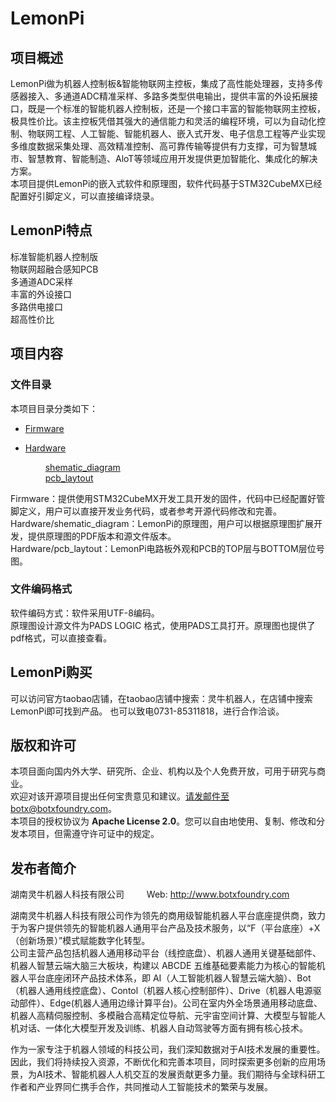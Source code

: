 # LemonPi

## 项目概述

LemonPi做为机器人控制板&智能物联网主控板，集成了高性能处理器，支持多传感器接入、多通道ADC精准采样、多路多类型供电输出，提供丰富的外设拓展接口，既是一个标准的智能机器人控制板，还是一个接口丰富的智能物联网主控板，极具性价比。该主控板凭借其强大的通信能力和灵活的编程环境，可以为自动化控制、物联网工程、人工智能、智能机器人、嵌入式开发、电子信息工程等产业实现多维度数据采集处理、高效精准控制、高可靠传输等提供有力支撑，可为智慧城市、智慧教育、智能制造、AloT等领域应用开发提供更加智能化、集成化的解决方案。<br> 
本项目提供LemonPi的嵌入式软件和原理图，软件代码基于STM32CubeMX已经配置好引脚定义，可以直接编译烧录。

## LemonPi特点

标准智能机器人控制版
<br> 
物联网超融合感知PCB
<br> 
多通道ADC采样
<br> 
丰富的外设接口
<br>
多路供电接口
<br>
超高性价比

## 项目内容

### 文件目录

本项目目录分类如下：
     
* [Firmware](/Firmware) 
     
* [Hardware](/Hardware)

     &emsp;&emsp;  [shematic_diagram](Hardware/shematic_diagram)
     <br> 
     &emsp;&emsp;  [pcb_laytout](Hardware/pcb_laytout)
     <br>

Firmware：提供使用STM32CubeMX开发工具开发的固件，代码中已经配置好管脚定义，用户可以直接开发业务代码，或者参考开源代码修改和完善。<br>
Hardware/shematic_diagram：LemonPi的原理图，用户可以根据原理图扩展开发，提供原理图的PDF版本和源文件版本。<br>
Hardware/pcb_laytout：LemonPi电路板外观和PCB的TOP层与BOTTOM层位号图。
  
### 文件编码格式

软件编码方式：软件采用UTF-8编码。<br>
原理图设计源文件为PADS LOGIC 格式，使用PADS工具打开。原理图也提供了pdf格式，可以直接查看。

## LemonPi购买

可以访问官方taobao店铺，在taobao店铺中搜索：灵牛机器人，在店铺中搜索LemonPi即可找到产品。
也可以致电0731-85311818，进行合作洽谈。

## 版权和许可

本项目面向国内外大学、研究所、企业、机构以及个人免费开放，可用于研究与商业。
<br> 
欢迎对该开源项目提出任何宝贵意见和建议。请发邮件至botx@botxfoundry.com。
<br> 
本项目的授权协议为 **Apache License 2.0**。您可以自由地使用、复制、修改和分发本项目，但需遵守许可证中的规定。
<br>

## 发布者简介

湖南灵牛机器人科技有限公司       &emsp;&emsp;  Web:  http://www.botxfoundry.com

湖南灵牛机器人科技有限公司作为领先的商用级智能机器人平台底座提供商，致力于为客户提供领先的智能机器人通用平台产品及技术服务，以“F（平台底座）+X（创新场景）”模式赋能数字化转型。
<br> 
公司主营产品包括机器人通用移动平台（线控底盘）、机器人通用关键基础部件、机器人智慧云端大脑三大板块，构建以 ABCDE 五维基础要素能力为核心的智能机器人平台底座闭环产品技术体系，即 AI（人工智能机器人智慧云端大脑）、Bot（机器人通用线控底盘）、Contol（机器人核心控制部件）、Drive（机器人电源驱动部件）、Edge(机器人通用边缘计算平台)。公司在室内外全场景通用移动底盘、机器人高精伺服控制、多模融合高精定位导航、元宇宙空间计算、大模型与智能人机对话、一体化大模型开发及训练、机器人自动驾驶等方面有拥有核心技术。
 
作为一家专注于机器人领域的科技公司，我们深知数据对于AI技术发展的重要性。因此，我们将持续投入资源，不断优化和完善本项目，同时探索更多创新的应用场景，为AI技术、智能机器人人机交互的发展贡献更多力量。我们期待与全球科研工作者和产业界同仁携手合作，共同推动人工智能技术的繁荣与发展。
